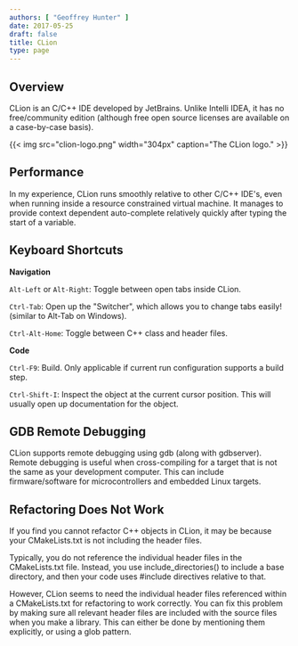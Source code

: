 ```yaml
---
authors: [ "Geoffrey Hunter" ]
date: 2017-05-25
draft: false
title: CLion
type: page
---
```


## Overview

CLion is an C/C++ IDE developed by JetBrains. Unlike Intelli IDEA, it has no free/community edition (although free open source licenses are available on a case-by-case basis).

{{< img src="clion-logo.png" width="304px" caption="The CLion logo."  >}}

## Performance

In my experience, CLion runs smoothly relative to other C/C++ IDE's, even when running inside a resource constrained virtual machine. It manages to provide context dependent auto-complete relatively quickly after typing the start of a variable.

## Keyboard Shortcuts

**Navigation**

`Alt-Left` or `Alt-Right`: Toggle between open tabs inside CLion.

`Ctrl-Tab`: Open up the "Switcher", which allows you to change tabs easily! (similar to Alt-Tab on Windows).

`Ctrl-Alt-Home`: Toggle between C++ class and header files.

**Code**

`Ctrl-F9`: Build. Only applicable if current run configuration supports a build step.

`Ctrl-Shift-I`: Inspect the object at the current cursor position. This will usually open up documentation for the object.

## GDB Remote Debugging

CLion supports remote debugging using gdb (along with gdbserver). Remote debugging is useful when cross-compiling for a target that is not the same as your development computer. This can include firmware/software for microcontrollers and embedded Linux targets.

## Refactoring Does Not Work

If you find you cannot refactor C++ objects in CLion, it may be because your CMakeLists.txt is not including the header files.

Typically, you do not reference the individual header files in the CMakeLists.txt file. Instead, you use include_directories() to include a base directory, and then your code uses #include directives relative to that.

However, CLion seems to need the individual header files referenced within a CMakeLists.txt for refactoring to work correctly. You can fix this problem by making sure all relevant header files are included with the source files when you make a library. This can either be done by mentioning them explicitly, or using a glob pattern.
